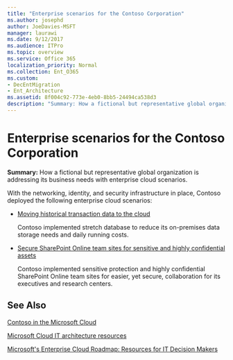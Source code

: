 ```yaml
---
title: "Enterprise scenarios for the Contoso Corporation"
ms.author: josephd
author: JoeDavies-MSFT
manager: laurawi
ms.date: 9/12/2017
ms.audience: ITPro
ms.topic: overview
ms.service: Office 365
localization_priority: Normal
ms.collection: Ent_O365
ms.custom:
- DecEntMigration
- Ent_Architecture
ms.assetid: 8f004c92-773e-4eb0-8bb5-24494ca538d3
description: "Summary: How a fictional but representative global organization is addressing its business needs with enterprise cloud scenarios."
---
```


# Enterprise scenarios for the Contoso Corporation

 **Summary:** How a fictional but representative global organization is addressing its business needs with enterprise cloud scenarios.
  
With the networking, identity, and security infrastructure in place, Contoso deployed the following enterprise cloud scenarios:
  
- [Moving historical transaction data to the cloud](moving-historical-transaction-data-to-the-cloud.md)
    
    Contoso implemented stretch database to reduce its on-premises data storage needs and daily running costs.
    
- [Secure SharePoint Online team sites for sensitive and highly confidential assets](secure-sharepoint-online-team-sites-for-sensitive-and-highly-confidential-assets.md)
    
    Contoso implemented sensitive protection and highly confidential SharePoint Online team sites for easier, yet secure, collaboration for its executives and research centers.
    
## See Also

[Contoso in the Microsoft Cloud](contoso-in-the-microsoft-cloud.md)
  
[Microsoft Cloud IT architecture resources](microsoft-cloud-it-architecture-resources.md)

[Microsoft's Enterprise Cloud Roadmap: Resources for IT Decision Makers](https://sway.com/FJ2xsyWtkJc2taRD)

#### 


